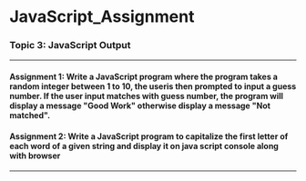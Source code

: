 # JavaScript_Assignment

 ### Topic 3: JavaScript Output
 
  ------
 
 #### Assignment 1: Write a JavaScript program where the program takes a random integer between 1 to 10, the useris then prompted to input a guess number. If the user input matches with guess number, the program will display a message "Good Work" otherwise display a message "Not matched".
 
  #### Assignment 2: Write a JavaScript program to capitalize the first letter of each word of a given string and display it on java script console along with browser
 
   ------
